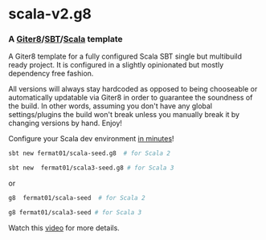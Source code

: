 # scala-v2.g8

### A [Giter8][g8]/[SBT][sbt]/[Scala][scala] template

A Giter8 template for a fully configured Scala SBT single but multibuild ready project. It is configured in a slightly opinionated but mostly dependency free fashion.

All versions will always stay hardcoded as opposed to being chooseable or automatically updatable via Giter8 in order to guarantee the soundness of the build. In other words, assuming you don't have any global settings/plugins the build won't break unless you manually break it by changing versions by hand. Enjoy!

Configure your Scala dev environment [in minutes](https://github.com/fermat01/scala-v2)!

```bash
sbt new fermat01/scala-seed.g8  # for Scala 2
```
```bash
sbt new  fermat01/scala3-seed.g8 # for Scala 3
```

or

```bash
g8  fermat01/scala-seed  # for Scala 2
```
```bash
g8 fermat01/scala3-seed # for Scala 3
```
Watch this [video](https://www.youtube.com/watch?v=nD-p-cEKjHE) for more details.


[g8]: http://www.foundweekends.org/giter8/
[sbt]: https://www.scala-sbt.org/
[scala]: https://www.scala-lang.org/
